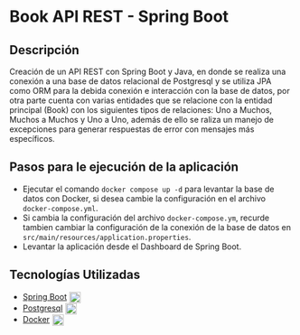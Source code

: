 
# Book API REST - Spring Boot

## Descripción
Creación de un API REST con Spring Boot y Java, en donde se realiza una conexión a una base de datos relacional de Postgresql y se utiliza JPA como ORM para la debida conexión e interacción con la base de datos, por otra parte cuenta con varias entidades que se relacione con la entidad principal (Book) con los siguientes tipos de relaciones: Uno a Muchos, Muchos a Muchos y Uno a Uno, además de ello se raliza un manejo de excepciones para generar respuestas de error con mensajes más específicos.

## Pasos para le ejecución de la aplicación
- Ejecutar el comando ```docker compose up -d``` para levantar la base de datos con Docker, si desea cambie la configuración en el archivo ```docker-compose.yml```.
- Si cambia la configuración del archivo ```docker-compose.ym```, recurde tambien cambiar la configuración de la conexión de la base de datos en ```src/main/resources/application.properties```.
- Levantar la aplicación desde el Dashboard de Spring Boot.

## Tecnologías Utilizadas
- <div style="display:flex;aling-items:center;gap:5px;"><a href="https://spring.io/projects/spring-boot">Spring Boot</a> <img src="https://res.cloudinary.com/dxn0tqsnw/image/upload/c_crop,ar_1:1/v1735852977/brief/spring-boot-ok_cjksvk.png" width="20px" height="auto" /> </div>
- <div style="display:flex;aling-items:center;gap:5px;"><a href="https://www.postgresql.org/">Postgresql</a> <img src="https://res.cloudinary.com/dxn0tqsnw/image/upload/v1735852977/brief/Postgresql_elephant.svg_yvfabq.png" width="20px" height="auto" /> </div>
- <div style="display:flex;aling-items:center;gap:5px;"><a href="https://www.docker.com/">Docker</a> <img src="https://res.cloudinary.com/dxn0tqsnw/image/upload/v1724818746/brief/docker_xjvooq.png" width="20px" height="auto" /> </div>
